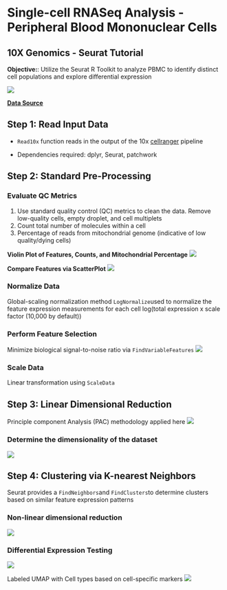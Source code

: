 # Single-cell RNASeq Analysis - Peripheral Blood Mononuclear Cells
## 10X Genomics - Seurat Tutorial

**Objective:**: Utilize the Seurat R Toolkit to analyze PBMC to identify distinct cell populations and explore differential expression

<img src="https://d2ygg2jwuhi4sz.cloudfront.net/wp/wp-content/uploads/2018/12/AdobeStock_208548494-1200x480.jpeg">

**[Data Source](https://cf.10xgenomics.com/samples/cell/pbmc3k/pbmc3k_filtered_gene_bc_matrices.tar.gz)**

## Step 1: Read Input Data
- `Read10x` function reads in the output of the 10x [cellranger](https://support.10xgenomics.com/single-cell-gene-expression/software/pipelines/latest/what-is-cell-ranger) pipeline

- Dependencies required: dplyr, Seurat, patchwork

## Step 2: Standard Pre-Processing
### Evaluate QC Metrics
1. Use standard quality control (QC) metrics to clean the data. Remove low-quality cells, empty droplet, and cell multiplets
2. Count total number of molecules within a cell 
3. Percentage of reads from mitochondrial genome (indicative of low quality/dying cells)

**Violin Plot of Features, Counts, and Mitochondrial Percentage**
<img src="/images/vinplot_init.png">

**Compare Features via ScatterPlot**
<img src="/images/featurescatter_pct.mt_nFeat.png">

### Normalize Data
Global-scaling normalization method `LogNormalize`used to normalize the feature expression measurements for each cell
log(total expression x scale factor (10,000 by default))

### Perform Feature Selection
Minimize biological signal-to-noise ratio via `FindVariableFeatures`
<img src="/images/variablefeaturecounts.png">

### Scale Data
Linear transformation using `ScaleData`

## Step 3: Linear Dimensional Reduction
Principle component Analysis (PAC) methodology applied here
<img src = "images/dimplot_pca.png">

### Determine the dimensionality of the dataset
<img src = "images/jackstrawplot_pc1_15.png">

## Step 4: Clustering via K-nearest Neighbors
Seurat provides a `FindNeighbors`and `FindClusters`to determine clusters based on similar feature expression patterns 

### Non-linear dimensional reduction
<img src = "images/dimplot_umap_labeled.png">

### Differential Expression Testing
<img src="/images/cluster_heatmap.png">

Labeled UMAP with Cell types based on cell-specific markers
<img src = "images/label_cluster_UMAP.png">


